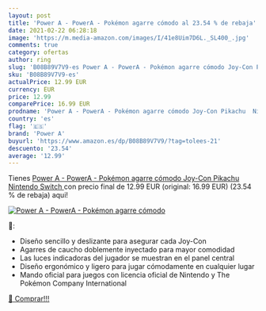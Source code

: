```yaml
---
layout: post
title: 'Power A - PowerA - Pokémon agarre cómodo al 23.54 % de rebaja'
date: 2021-02-22 06:28:18
image: 'https://m.media-amazon.com/images/I/41e8Uim7D6L._SL400_.jpg'
comments: true
category: ofertas
author: ring
slug: 'B08B89V7V9-es Power A - PowerA - Pokémon agarre cómodo Joy-Con Pikachu...'
sku: 'B08B89V7V9-es'
actualPrice: 12.99 EUR
currency: EUR
price: 12.99
comparePrice: 16.99 EUR
prodname: 'Power A - PowerA - Pokémon agarre cómodo Joy-Con Pikachu  Nintendo Switch '
country: 'es'
flag: '🇪🇸'
brand: 'Power A'
buyurl: 'https://www.amazon.es/dp/B08B89V7V9/?tag=tolees-21'
descuento: '23.54'
average: '12.99'
---
```


Tienes [Power A - PowerA - Pokémon agarre cómodo Joy-Con Pikachu  Nintendo Switch ](https://www.amazon.es/dp/B08B89V7V9/?tag=tolees-21) con precio final de  12.99 EUR (original: 16.99 EUR) (23.54 %  de rebaja) aqui!

[![Power A - PowerA - Pokémon agarre cómodo](https://m.media-amazon.com/images/I/41e8Uim7D6L._SL400_.jpg)](https://www.amazon.es/dp/B08B89V7V9/?tag=tolees-21)

🔎:

- Diseño sencillo y deslizante para asegurar cada Joy-Con
- Agarres de caucho doblemente inyectado para mayor comodidad
- Las luces indicadoras del jugador se muestran en el panel central
- Diseño ergonómico y ligero para jugar cómodamente en cualquier lugar
- Mando oficial para juegos con licencia oficial de Nintendo y The Pokémon Company International

[🛒 Comprar!!!](https://www.amazon.es/dp/B08B89V7V9/?tag=tolees-21)
